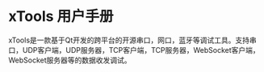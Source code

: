 # xTools 用户手册

xTools是一款基于Qt开发的跨平台的开源串口，网口，蓝牙等调试工具。支持串口，UDP客户端，UDP服务器，TCP客户端，TCP服务器，WebSocket客户端，WebSocket服务器等的数据收发调试。

